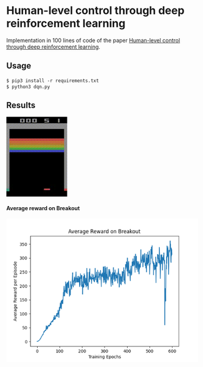 # Human-level control through deep reinforcement learning

Implementation in 100 lines of code of the paper [Human-level control through deep reinforcement learning](https://www.nature.com/articles/nature14236).

## Usage

```commandline
$ pip3 install -r requirements.txt
$ python3 dqn.py
```

## Results

![](dqn.gif)

#### Average reward on Breakout
![](Imgs/average_reward_on_breakout.png)

